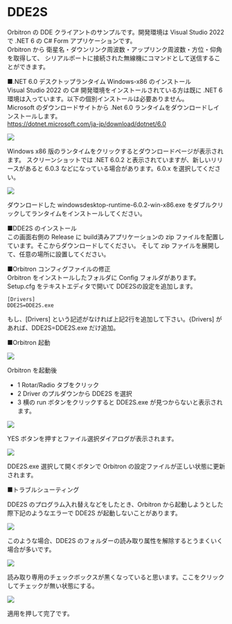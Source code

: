 # DDE2S

Orbitron の DDE クライアントのサンプルです。開発環境は Visual Studio 2022 で
.NET 6 の C# Form アプリケーションです。  
Orbitron から 衛星名・ダウンリンク周波数・アップリンク周波数・方位・仰角を取得して、
シリアルポートに接続された無線機にコマンドとして送信することができます。

■.NET 6.0 デスクトップランタイム Windows-x86 のインストール  
Visual Studio 2022 の C# 開発環境をインストールされている方は既に .NET 6 環境は入っています。以下の個別インストールは必要ありません。  
Microsoft のダウンロードサイトから .Net 6.0 ランタイムをダウンロードしインストールします。    
https://dotnet.microsoft.com/ja-jp/download/dotnet/6.0  

![](https://github.com/ngc6589/DDE2S/blob/master/images/DDE2S-pict9.PNG)

Windows x86 版のランタイムをクリックするとダウンロードページが表示されます。
スクリーンショットでは .NET 6.0.2 と表示されていますが、新しいリリースがあると 6.0.3 などになっている場合があります。6.0.x を選択してください。

![](https://github.com/ngc6589/DDE2S/blob/master/images/DDE2S-pict8.PNG)

ダウンロードした windowsdesktop-runtime-6.0.2-win-x86.exe をダブルクリックしてランタイムをインストールしてください。

■DDE2S のインストール  
この画面右側の Release に build済みアプリケーションの zip ファイルを配置しています。そこからダウンロードしてください。
そして zip ファイルを展開して、任意の場所に設置してください。

■Orbitron コンフィグファイルの修正  
Orbitron をインストールしたフォルダに Config フォルダがあります。Setup.cfg をテキストエディタで開いて
DDE2Sの設定を追加します。

    [Drivers]  
    DDE2S=DDE2S.exe

もし、[Drivers] という記述がなければ上記2行を追加して下さい。{Drivers] があれば、DDE2S=DDE2S.exe だけ追加。

■Orbitron 起動

![](https://github.com/ngc6589/DDE2S/blob/master/images/DDE2S-pict4.PNG)

Orbitron を起動後
- 1 Rotar/Radio タブをクリック
- 2 Driver のプルダウンから DDE2S を選択
- 3 横の run ボタンをクリックすると DDE2S.exe が見つからないと表示されます。

![](https://github.com/ngc6589/DDE2S/blob/master/images/DDE2S-pict10.PNG)

YES ボタンを押すとファイル選択ダイアログが表示されます。

![](https://github.com/ngc6589/DDE2S/blob/master/images/DDE2S-pict11.PNG)

DDE2S.exe 選択して開くボタンで Orbitron の設定ファイルが正しい状態に更新されます。


■トラブルシューティング

DDE2S のプログラム入れ替えなどをしたとき、Orbitron から起動しようとした際下記のようなエラーで DDE2S が起動しないことがあります。

![](https://github.com/ngc6589/DDE2S/blob/master/images/DDE2S-pict12.PNG)

このような場合、DDE2S のフォルダーの読み取り属性を解除するとうまくいく場合が多いです。

![](https://github.com/ngc6589/DDE2S/blob/master/images/DDE2S-pict13.PNG)

読み取り専用のチェックボックスが黒くなっていると思います。ここをクリックしてチェックが無い状態にする。

![](https://github.com/ngc6589/DDE2S/blob/master/images/DDE2S-pict14.PNG)

適用を押して完了です。


